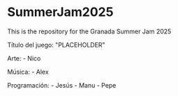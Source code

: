 # SummerJam2025
This is the repository for the Granada Summer Jam 2025

Título del juego: "PLACEHOLDER"

Arte:
    - Nico

Música:
    - Alex

Programación:
    - Jesús
    - Manu
    - Pepe
